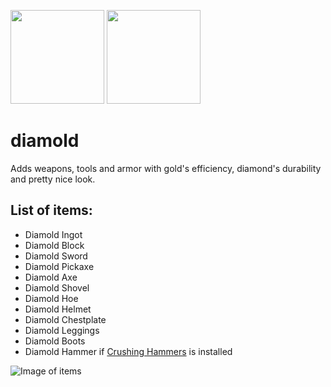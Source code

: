 <a href="https://www.curseforge.com/minecraft/mc-mods/fabric-api"><img src="https://i.imgur.com/Ol1Tcf8.png" width="150"></a>
<a href="https://www.curseforge.com/minecraft/mc-mods/fabric-language-kotlin"><img src="https://i.imgur.com/c1DH9VL.png" width="150"></a>
# diamold
Adds weapons, tools and armor with gold's efficiency, diamond's durability and pretty nice look.

## List of items:
* Diamold Ingot
* Diamold Block
* Diamold Sword
* Diamold Pickaxe
* Diamold Axe
* Diamold Shovel
* Diamold Hoe
* Diamold Helmet
* Diamold Chestplate
* Diamold Leggings
* Diamold Boots
* Diamold Hammer if [Crushing Hammers](https://www.curseforge.com/minecraft/mc-mods/crushing-hammers) is installed

![Image of items](https://raw.githubusercontent.com/xVemu/diamold/master/2020-10-24_17.02.27.png)
